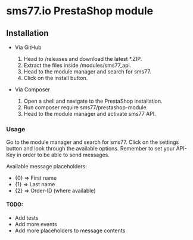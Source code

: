 # sms77.io PrestaShop module

## Installation
- Via GitHub
    1. Head to /releases and download the latest *.ZIP.
    2. Extract the files inside /modules/sms77_api.
    3. Head to the module manager and search for sms77.
    4. Click on the install button.

- Via Composer
    1. Open a shell and navigate to the PrestaShop installation.
    2. Run composer require sms77/prestashop-module.
    3. Head to the module manager and activate sms77 API.

### Usage
Go to the module manager and search for sms77. 
Click on the settings button and look through the available options.
Remember to set your API-Key in order to be able to send messages.

Available message placeholders:
- {0} => First name
- {1} => Last name
- {2} => Order-ID (where available)

#### TODO:
- Add tests
- Add more events
- Add more placeholders to message contents